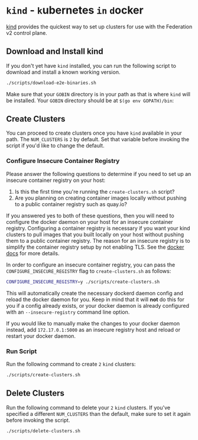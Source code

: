 # `kind` - `k`ubernetes `in` `d`ocker

[kind](https://github.com/kubernetes-sigs/kind) provides the quickest way to
set up clusters for use with the Federation v2 control plane.

## Download and Install kind

If you don't yet have `kind` installed, you can run the following script to
download and install a known working version.

```bash
./scripts/download-e2e-binaries.sh
```

Make sure that your `GOBIN` directory is in your path as that is where `kind`
will be installed. Your `GOBIN` directory should be at `$(go env GOPATH)/bin`:

## Create Clusters

You can proceed to create clusters once you have `kind` available in your path.
The `NUM_CLUSTERS` is `2` by default. Set that variable before invoking the
script if you'd like to change the default.

### Configure Insecure Container Registry

Please answer the following questions to determine if you need to set up an
insecure container registry on your host:

1. Is this the first time you're running the `create-clusters.sh` script?
2. Are you planning on creating container images locally without pushing to a
public container registry such as quay.io?

If you answered yes to both of these questions, then you will need to
configure the docker daemon on your host for an insecure container registry.
Configuring a container registry is necessary if you want your kind clusters to
pull images that you built locally on your host without pushing them to a
public container registry. The reason for an insecure registry is to simplify
the container registry setup by not enabling TLS. See the [docker
docs](https://docs.docker.com/registry) for more details.

In order to configure an insecure container registry, you can pass the
`CONFIGURE_INSECURE_REGISTRY` flag to `create-clusters.sh` as follows:

```bash
CONFIGURE_INSECURE_REGISTRY=y ./scripts/create-clusters.sh
```

This will automatically create the necessary dockerd daemon config and reload
the docker daemon for you. Keep in mind that it will **not** do this for you
if a config already exists, or your docker daemon is already configured with an
`--insecure-registry` command line option.

If you would like to manually make the changes to your docker daemon instead,
add `172.17.0.1:5000` as an insecure registry host and reload or restart your
docker daemon.

### Run Script

Run the following command to create `2` `kind` clusters:

```bash
./scripts/create-clusters.sh
```

## Delete Clusters

Run the following command to delete your `2` `kind` clusters. If you've
specified a different `NUM_CLUSTERS` than the default, make sure to set it
again before invoking the script.

```bash
./scripts/delete-clusters.sh
```
